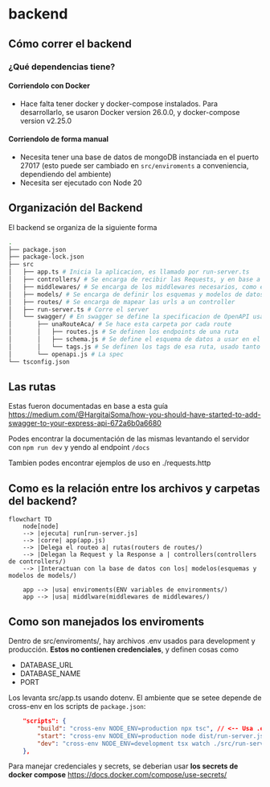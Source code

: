 # backend

## Cómo correr el backend

### ¿Qué dependencias tiene?

#### Corriendolo con Docker

- Hace falta tener docker y docker-compose instalados.
  Para desarrollarlo, se usaron Docker version 26.0.0, y docker-compose version v2.25.0

#### Corriendolo de forma manual

- Necesita tener una base de datos de mongoDB instanciada en el puerto 27017 (esto puede ser cambiado en `src/enviroments` a conveniencia, dependiendo del ambiente)
- Necesita ser ejecutado con Node 20

## Organización del Backend

El backend se organiza de la siguiente forma

```bash
.
├── package.json
├── package-lock.json
├── src
│   ├── app.ts # Inicia la aplicacion, es llamado por run-server.ts
│   ├── controllers/ # Se encarga de recibir las Requests, y en base a un modelo, enviar una Response
│   ├── middlewares/ # Se encarga de los middlewares necesarios, como el CORS
│   ├── models/ # Se encarga de definir los esquemas y modelos de datos de mongoose
│   ├── routes/ # Se encarga de mapear las urls a un controller
│   ├── run-server.ts # Corre el server
│   └── swagger/ # En swagger se define la specificacion de OpenAPI usada por swagger
│       ├── unaRouteAca/ # Se hace esta carpeta por cada route
│       │   ├── routes.js # Se definen los endpoints de una ruta
│       │   ├── schema.js # Se define el esquema de datos a usar en el endpoint
│       │   └── tags.js # Se definen los tags de esa ruta, usado tanto en ./routes.js como en ../openapi.js
│       └── openapi.js # La spec
└── tsconfig.json
```

## Las rutas

Estas fueron documentadas en base a esta guía https://medium.com/@HargitaiSoma/how-you-should-have-started-to-add-swagger-to-your-express-api-672a6b0a6680

Podes encontrar la documentación de las mismas levantando el servidor con `npm run dev` y yendo al endpoint `/docs`

Tambien podes encontrar ejemplos de uso en ./requests.http

## Como es la relación entre los archivos y carpetas del backend?

```mermaid
flowchart TD
    node[node]
    --> |ejecuta| run[run-server.js]
    --> |corre| app(app.js)
    --> |Delega el routeo a| rutas(routers de routes/)
    --> |Delegan la Request y la Response a | controllers(controllers de controllers/)
    --> |Interactuan con la base de datos con los| modelos(esquemas y modelos de models/)

    app --> |usa| enviroments(ENV variables de environments/)
    app --> |usa| middlware(middlewares de middlewares/)
```

## Como son manejados los enviroments

Dentro de src/enviroments/, hay archivos .env usados para development y producción. **Estos no contienen credenciales**, y definen cosas como

- DATABASE_URL
- DATABASE_NAME
- PORT

Los levanta src/app.ts usando dotenv. El ambiente que se setee depende de cross-env en los scripts de `package.json`:

```json
	"scripts": {
		"build": "cross-env NODE_ENV=production npx tsc", // <-- Usa .env.production
		"start": "cross-env NODE_ENV=production node dist/run-server.js", // <-- Usa .env.production
		"dev": "cross-env NODE_ENV=development tsx watch ./src/run-server.ts" // <-- Usa .env.development
	},
```

Para manejar credenciales y secrets, se deberian usar **los secrets de docker compose** https://docs.docker.com/compose/use-secrets/
